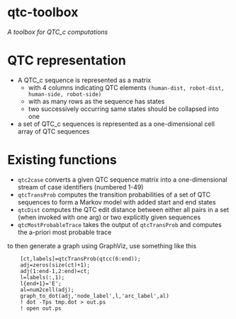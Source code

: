 qtc-toolbox
===========

*A toolbox for QTC_c computations*

# QTC representation

 * A QTC_c sequence is represented as a matrix 
     * with 4 columns indicating QTC elements `(human-dist, robot-dist, human-side, robot-side)`
	 * with as many rows as the sequence has states
	 * two successively occurring same states should be collapsed into one
 * a set of QTC_c sequences is represented as a one-dimensional cell array of QTC sequences

# Existing functions 

 * `qtc2case` converts a given QTC sequence matrix into a one-dimensional stream of case identifiers (numbered 1-49)
 * `qtcTransProb` computes the transition probabilities of a set of QTC sequences to form a Markov model with added start and end states
 * `qtcDist` computes the QTC edit distance between either all pairs in a set (when invoked with one arg) or two explicitly given sequences
 * `qtcMostProbableTrace` takes the output of `qtcTransProb` and computes the a-priori most probable trace

to then generate a graph using GraphViz, use something like this

```
	[ct,labels]=qtcTransProb(qtcc(6:end));
	adj=zeros(size(ct)+1);
	adj(1:end-1,2:end)=ct;
	l=labels(:,1);
	l{end+1}='E';
	al=num2cell(adj);
	graph_to_dot(adj,'node_label',l,'arc_label',al)
	! dot -Tps tmp.dot > out.ps
	! open out.ps
```
